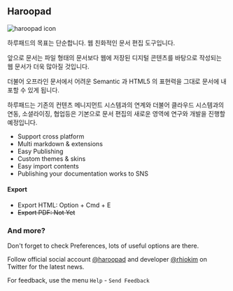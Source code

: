## Haroopad

![haroopad icon](http://pad.haroopress.com/assets/images/logo-small.png)

하루패드의 목표는 단순합니다. 웹 친화적인 문서 편집 도구입니다.

앞으로 문서는 파일 형태의 문서보다 웹에 저장된 디지털 콘텐츠를 바탕으로 작성되는 웹 문서가 더욱 많아질 것입니다.

더불어 오프라인 문서에서 어려운 Semantic 과 HTML5 의 표현력을 그대로 문서에 내포할 수 있게 됩니다.

하루패드는 기존의 컨텐츠 메니지먼트 시스템과의 연계와 더불어 클라우드 시스템과의 연동, 소셜라이징, 협업등은 기본으로 문서 편집의 새로운 영역에 연구와 개발을 진행할 예정입니다.

* Support cross platform
* Multi markdown & extensions
* Easy Publishing
* Custom themes & skins
* Easy import contents
* Publishing your documentation works to SNS

#### Export

* Export HTML: Option + Cmd + E
* ~~Export PDF: Not Yet~~


### And more?

Don't forget to check Preferences, lots of useful options are there.

Follow official social account [@haroopad](https://twitter.com/haroopad) and developer [@rhiokim](https://twitter.com/rhiokim) on Twitter for the latest news.

For feedback, use the menu `Help` - `Send Feedback`